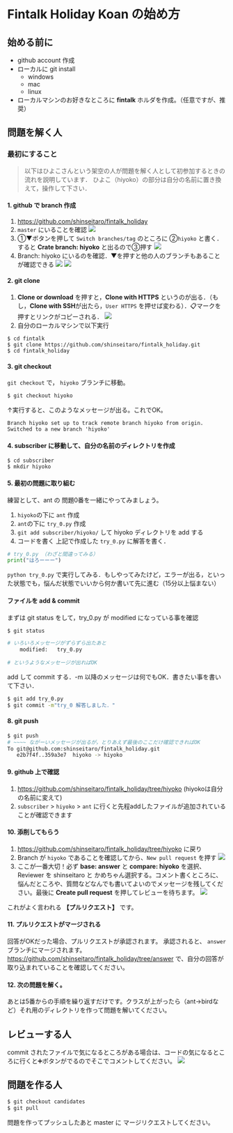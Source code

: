 # Fintalk Holiday Koan の始め方

## 始める前に

+ github account 作成
+ ローカルに git install 
    + windows
    + mac
    + linux
+ ローカルマシンのお好きなところに **fintalk** ホルダを作成。（任意ですが、推奨）

## 問題を解く人

### 最初にすること

> 以下はひよこさんという架空の人が問題を解く人として初参加するときの流れを説明しています． ひよこ（hiyoko）の部分は自分の名前に置き換えて，操作して下さい． 

#### 1. github で branch 作成
1. https://github.com/shinseitaro/fintalk_holiday
2. `master` にいることを確認
![](https://i.imgur.com/q2DYIjP.jpg)
3. ①▼ボタンを押して `Switch branches/tag` のところに ②`hiyoko` と書く．すると **Crate branch: hiyoko** と出るので③押す
![](https://i.imgur.com/RkuRSMe.jpg)
4. Branch: hiyoko にいるのを確認．▼を押すと他の人のブランチもあることが確認できる
![](https://i.imgur.com/zic3bTh.jpg)
![](https://i.imgur.com/hz9X7UC.jpg)


#### 2. git clone
1. **Clone or download** を押すと，**Clone with HTTPS** というのが出る．（もし，**Clone with SSH**が出たら，`User HTTPS` を押せば変わる）．:clipboard:マークを押すとリンクがコピーされる．
![](https://i.imgur.com/HrD1tMJ.jpg)
1. 自分のローカルマシンで以下実行
```
$ cd fintalk 
$ git clone https://github.com/shinseitaro/fintalk_holiday.git 
$ cd fintalk_holiday
```
#### 3. git checkout 

`git checkout` で， `hiyoko` ブランチに移動。


```bash
$ git checkout hiyoko
```

↑実行すると、このようなメッセージが出る。これでOK。
```
Branch hiyoko set up to track remote branch hiyoko from origin.
Switched to a new branch 'hiyoko'
```

#### 4. subscriber に移動して、自分の名前のディレクトリを作成
```
$ cd subscriber
$ mkdir hiyoko 
```
#### 5. 最初の問題に取り組む
練習として、ant の 問題0番を一緒にやってみましょう。
1. `hiyoko`の下に `ant` 作成
2. `ant`の下に `try_0.py` 作成
3. `git add subscriber/hiyoko/` して hiyoko ディレクトリを add する
4. コードを書く
上記で作成した `try_0.py` に解答を書く． 
```python
# try_0.py （わざと間違ってみる）
print("はろーーー")
```
`python try_0.py` で実行してみる．もしやってみたけど，エラーが出る，といった状態でも，悩んだ状態でいいから何か書いて先に進む（15分以上悩まない）

#### ファイルを add & commit 
まずは git status をして，try_0.py が modified になっている事を確認
```bash
$ git status

# いろいろメッセージがずらずら出たあと
	modified:   try_0.py
    
# というようなメッセージが出ればOK
```
add して commit する．-m 以降のメッセージは何でもOK．書きたい事を書いて下さい．
```bash
$ git add try_0.py 
$ git commit -m"try_0 解答しました．"
```
#### 8. git push
```bash
$ git push
# ~~~~ ながーいメッセージが出るが，とりあえず最後のここだけ確認できればOK
To git@github.com:shinseitaro/fintalk_holiday.git
   e2b7f4f..359a3e7  hiyoko -> hiyoko

```

#### 9. github 上で確認

1. https://github.com/shinseitaro/fintalk_holiday/tree/hiyoko (hiyokoは自分の名前に変えて)
2. `subscriber` > `hiyoko` > `ant` に行くと先程addしたファイルが追加されていることが確認できます

#### 10. 添削してもらう

1. https://github.com/shinseitaro/fintalk_holiday/tree/hiyoko に戻り
2. Branch が `hiyoko` であることを確認してから、`New pull request` を押す
![](https://i.imgur.com/78Ypekz.jpg)
3. ここが一番大切！必ず **base: answer** と **compare: hiyoko** を選択、Reviewer を shinseitaro と かめちゃん選択する。コメント書くところに、悩んだところや、質問などなんでも書いてよいのでメッセージを残してください。最後に **Create pull request** を押してレビューを待ちます。 
![](https://i.imgur.com/kMqN2yr.jpg)

これがよく言われる **【プルリクエスト】** です。

#### 11. プルリクエストがマージされる

回答がOKだった場合、プルリクエストが承認されます。
承認されると、 `answer` ブランチにマージされます。https://github.com/shinseitaro/fintalk_holiday/tree/answer で、自分の回答が取り込まれていることを確認してください。

#### 12. 次の問題を解く。

あとは5番からの手順を繰り返すだけです。クラスが上がったら（ant->birdなど）それ用のディレクトリを作って問題を解いてください。


## レビューする人

commit されたファイルで気になるところがある場合は、コードの気になるところに行くと:heavy_plus_sign:ボタンがでるのでそこでコメントしてください。
![](https://i.imgur.com/k9fDGtx.jpg)


## 問題を作る人

```bash
$ git checkout candidates
$ git pull
```
問題を作ってプッシュしたあと master に マージリクエストしてください。







